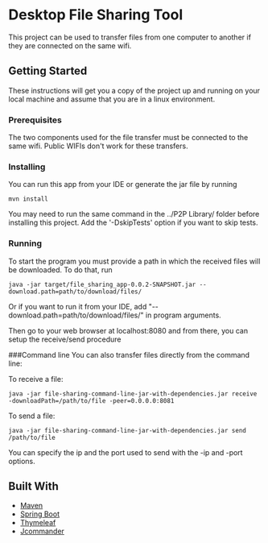 # Desktop File Sharing Tool

This project can be used to transfer files from one computer to another if they are connected on the same wifi.


## Getting Started

These instructions will get you a copy of the project up and running on your local machine and assume that you are in a linux environment.


### Prerequisites

The two components used for the file transfer must be connected to the same wifi. Public WIFIs don't work for these transfers.


### Installing
You can run this app from your IDE or generate the jar file by running
```
mvn install
```
You may need to run the same command in the ../P2P Library/ folder before installing this project.
Add the '-DskipTests' option if you want to skip tests.

### Running
To start the program you must provide a path in which the received files will be downloaded. To do that, run
```
java -jar target/file_sharing_app-0.0.2-SNAPSHOT.jar --download.path=path/to/download/files/
```
Or if you want to run it from your IDE, add "--download.path=path/to/download/files/" in program arguments. 

Then go to your web browser at localhost:8080 and from there, you can setup the receive/send procedure

###Command line
You can also transfer files directly from the command line:

To receive a file:
```
java -jar file-sharing-command-line-jar-with-dependencies.jar receive -downloadPath=/path/to/file -peer=0.0.0.0:8081
```
To send a file:
```
java -jar file-sharing-command-line-jar-with-dependencies.jar send /path/to/file
```

You can specify the ip and the port used to send with the -ip and -port options.

## Built With

* [Maven](https://maven.apache.org/)
* [Spring Boot](https://projects.spring.io/spring-boot/)
* [Thymeleaf](https://www.thymeleaf.org/)
* [Jcommander](http://jcommander.org/)
